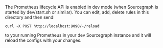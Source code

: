 The Prometheus lifecycle API is enabled in dev mode (when Sourcegraph is started by dev/start.sh or similar).
You can edit, add, delete rules in this directory and then send

```shell script
curl -X POST http://localhost:9090/-/reload
```

to your running Prometheus in your dev Sourcegraph instance and it will reload the configs with your changes.

